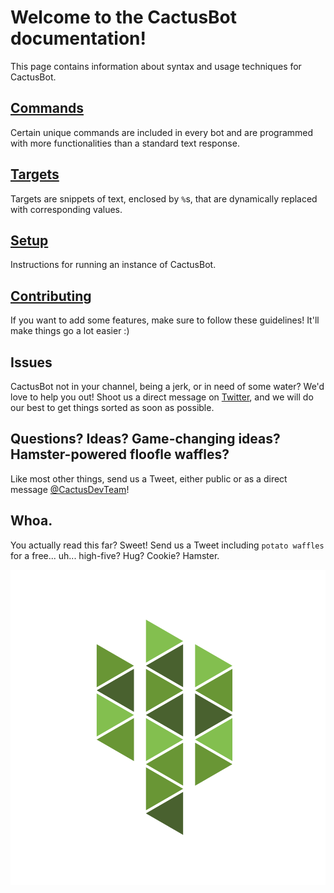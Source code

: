 # Welcome to the CactusBot documentation!
This page contains information about syntax and usage techniques for CactusBot.

## [Commands](commands.md)
Certain unique commands are included in every bot and are programmed with
more functionalities than a standard text response.

## [Targets](targets.md)
Targets are snippets of text, enclosed by `%`s, that are dynamically
replaced with corresponding values.

## [Setup](setup.md)
Instructions for running an instance of CactusBot.

## [Contributing](contributing.md)
If you want to add some features, make sure to
follow these guidelines! It'll make things go a lot easier :)

## Issues
CactusBot not in your channel, being a jerk, or in need of some water?
We'd love to help you out! Shoot us a direct message on
[Twitter](https://twitter.com/CactusDevTeam), and we will do our best to get
things sorted as soon as possible.

## Questions? Ideas? Game-changing ideas? Hamster-powered floofle waffles?
Like most other things, send us a Tweet, either public or as a direct message
[@CactusDevTeam](https://twitter.com/CactusDevTeam)!

## Whoa.
You actually read this far? Sweet! Send us a Tweet including `potato waffles`
for a free... uh... high-five? Hug? Cookie? Hamster.

![cactus.png](cactus.png)
